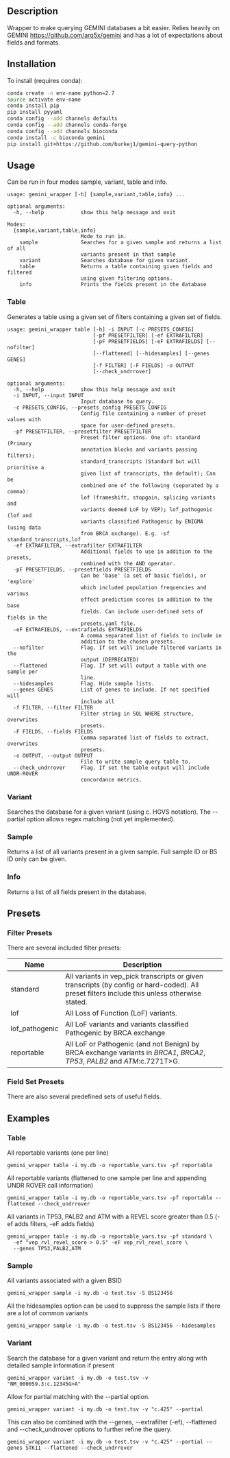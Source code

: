 ## Description

Wrapper to make querying GEMINI databases a bit easier. Relies heavily on GEMINI https://github.com/arq5x/gemini and has a lot of expectations about fields and formats.

## Installation

To install (requires conda):

```bash
conda create -n env-name python=2.7
source activate env-name
conda install pip
pip install pyyaml
conda config --add channels defaults
conda config --add channels conda-forge
conda config --add channels bioconda
conda install -c bioconda gemini
pip install git+https://github.com/burkej1/gemini-query-python
```

## Usage

Can be run in four modes sample, variant, table and info.

```
usage: gemini_wrapper [-h] {sample,variant,table,info} ...

optional arguments:
  -h, --help            show this help message and exit

Modes:
  {sample,variant,table,info}
                        Mode to run in.
    sample              Searches for a given sample and returns a list of all
                        variants present in that sample
    variant             Searches database for given variant.
    table               Returns a table containing given fields and filtered
                        using given filtering options.
    info                Prints the fields present in the database
```


### Table

Generates a table using a given set of filters containing a given set of fields.

```
usage: gemini_wrapper table [-h] -i INPUT [-c PRESETS_CONFIG]
                            [-pf PRESETFILTER] [-ef EXTRAFILTER]
                            [-pF PRESETFIELDS] [-eF EXTRAFIELDS] [--nofilter]
                            [--flattened] [--hidesamples] [--genes GENES]
                            [-f FILTER] [-F FIELDS] -o OUTPUT
                            [--check_undrrover]

optional arguments:
  -h, --help            show this help message and exit
  -i INPUT, --input INPUT
                        Input database to query.
  -c PRESETS_CONFIG, --presets_config PRESETS_CONFIG
                        Config file containing a number of preset values with
                        space for user-defined presets.
  -pf PRESETFILTER, --presetfilter PRESETFILTER
                        Preset filter options. One of: standard (Primary
                        annotation blocks and variants passing filters);
                        standard_transcripts (Standard but will prioritise a
                        given list of transcripts, the default); Can be
                        combined one of the following (separated by a comma):
                        lof (frameshift, stopgain, splicing variants and
                        variants deemed LoF by VEP); lof_pathogenic (lof and
                        variants classified Pathogenic by ENIGMA (using data
                        from BRCA exchange). E.g. -sf standard_transcripts,lof
  -ef EXTRAFILTER, --extrafilter EXTRAFILTER
                        Additional fields to use in addition to the presets,
                        combined with the AND operator.
  -pF PRESETFIELDS, --presetfields PRESETFIELDS
                        Can be 'base' (a set of basic fields), or 'explore'
                        which included population frequencies and various
                        effect prediction scores in addition to the base
                        fields. Can include user-defined sets of fields in the
                        presets.yaml file.
  -eF EXTRAFIELDS, --extrafields EXTRAFIELDS
                        A comma separated list of fields to include in
                        addition to the chosen presets.
  --nofilter            Flag. If set will include filtered variants in the
                        output (DEPRECATED)
  --flattened           Flag. If set will output a table with one sample per
                        line.
  --hidesamples         Flag. Hide sample lists.
  --genes GENES         List of genes to include. If not specified will
                        include all
  -f FILTER, --filter FILTER
                        Filter string in SQL WHERE structure, overwrites
                        presets.
  -F FIELDS, --fields FIELDS
                        Comma separated list of fields to extract, overwrites
                        presets.
  -o OUTPUT, --output OUTPUT
                        File to write sample query table to.
  --check_undrrover     Flag. If set the table output will include UNDR-ROVER
                        concordance metrics.
```

### Variant

Searches the database for a given variant (using c. HGVS notation). The --partial option allows regex matching (not yet implemented).

### Sample

Returns a list of all variants present in a given sample. Full sample ID or BS ID only can be given.

### Info

Returns a list of all fields present in the database.

## Presets

### Filter Presets

There are several included filter presets:

Name | Description
------------ | -------------
standard | All variants in vep_pick transcripts or given transcripts (by config or hard-coded). All preset filters include this unless otherwise stated.
lof | All Loss of Function (LoF) variants.
lof_pathogenic | All LoF variants and variants classified Pathogenic by BRCA exchange
reportable | All LoF or Pathogenic (and not Benign) by BRCA exchange variants in _BRCA1_, _BRCA2_, _TP53_, _PALB2_ and _ATM_:c.7271T>G.

### Field Set Presets

There are also several predefined sets of useful fields.

## Examples

### Table
All reportable variants (one per line)
```
gemini_wrapper table -i my.db -o reportable_vars.tsv -pf reportable
```

All reportable variants (flattened to one sample per line and appending UNDR ROVER call information)
```
gemini_wrapper table -i my.db -o reportable_vars.tsv -pf reportable --flattened --check_undrrover
```

All variants in TP53, PALB2 and ATM with a REVEL score greater than 0.5 (-ef adds filters, -eF adds fields)
```
gemini_wrapper table -i my.db -o reportable_vars.tsv -pf standard \
  -ef "vep_rvl_revel_score > 0.5" -eF vep_rvl_revel_score \
  --genes TP53,PALB2,ATM 
```

### Sample
All variants associated with a given BSID
```
gemini_wrapper sample -i my.db -o test.tsv -S BS123456
```

All the hidesamples option can be used to suppress the sample lists if there are a lot of common variants
```
gemini_wrapper sample -i my.db -o test.tsv -S BS123456 --hidesamples
```

### Variant
Search the database for a given variant and return the entry along with detailed sample information if present
```
gemini_wrapper variant -i my.db -o test.tsv -v "NM_000059.3:c.12345G>A"
```

Allow for partial matching with the --partial option.
```
gemini_wrapper variant -i my.db -o test.tsv -v "c.425" --partial
```

This can also be combined with the --genes, --extrafilter (-ef), --flattened and --check_undrrover options to further refine the query.
```
gemini_wrapper variant -i my.db -o test.tsv -v "c.425" --partial --genes STK11 --flattened --check_undrrover
```
